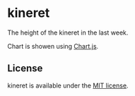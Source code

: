 # kineret
The height of the kineret in the last week. 

Chart is showen using [Chart.js](https://github.com/chartjs/Chart.js).

## License
kineret is available under the [MIT license](https://opensource.org/licenses/MIT).
